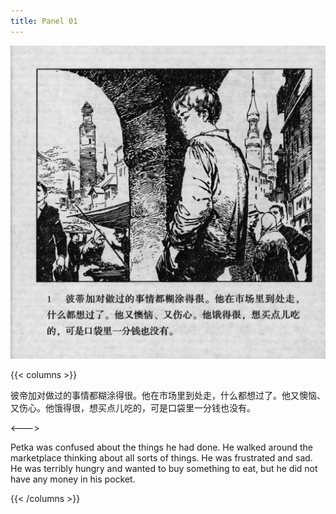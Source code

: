```yaml
---
title: Panel 01
---
```


![biao front](./../../images/biao/seifert0726_biao_0005_001.jpg)

{{< columns >}}

彼帝加对做过的事情都糊涂得很。他在市场里到处走，什么都想过了。他又懊恼、又伤心。他饿得很，想买点儿吃的，可是口袋里一分钱也没有。

<--->

Petka was confused about the things he had done. He walked around the marketplace thinking about all sorts of things. He was frustrated and sad. He was terribly hungry and wanted to buy something to eat, but he did not have any money in his pocket.

{{< /columns >}}